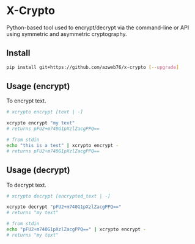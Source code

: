 # X-Crypto
Python-based tool used to encrypt/decrypt via the command-line or API using symmetric and asymmetric cryptography.

## Install
```bash
pip install git+https://github.com/azweb76/x-crypto [--upgrade]
```

## Usage (encrypt)
To encrypt text.

```bash
# xcrypto encrypt [text | -]

xcrypto encrypt "my text"
# returns pFU2+m740G1pXzlZacgPPQ==

# from stdin
echo "this is a test" | xcrypto encrypt -
# returns pFU2+m740G1pXzlZacgPPQ==
```

## Usage (decrypt)
To decrypt text.

```bash
# xcrypto decrypt [encrypted_text | -]

xcrypto decrypt "pFU2+m740G1pXzlZacgPPQ=="
# returns "my text" 

# from stdin
echo "pFU2+m740G1pXzlZacgPPQ==" | xcrypto encrypt -
# returns "my text"
```